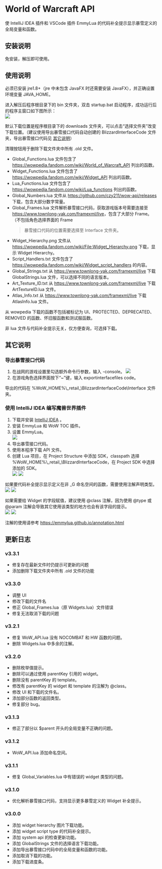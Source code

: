 # World of Warcraft API

使 IntelliJ IDEA 插件和 VSCode 插件 EmmyLua 的代码补全提示显示暴雪定义的全局变量和函数。

## 安装说明

免安装，解压即可使用。

## 使用说明

必须已安装 jre1.8+（jre 中未包含 JavaFX 时还需要安装 JavaFX），并正确设置环境变量 JAVA_HOME。

进入解压后程序根目录下的 bin 文件夹，双击 startup.bat 启动程序，成功运行后的程序主窗口如下图所示：  
![](https://github.com/czy211/picture-library/blob/master/resources/wow-api/MainWindow.png)

默认下载位置是程序根目录下的 downloads 文件夹，可以点击“选择文件夹”改变下载位置。（建议使用导出暴雪接口代码自动创建的 BlizzardInterfaceCode 文件夹，导出暴雪接口代码见 [其它说明](#导出暴雪接口代码)）

清理按钮用于删除下载文件夹中所有 .old 文件。

- Global_Functions.lua 文件包含了 <https://wowpedia.fandom.com/wiki/World_of_Warcraft_API> 列出的函数。
- Widget_Functions.lua 文件包含了 <https://wowpedia.fandom.com/wiki/Widget_API> 列出的函数。
- Lua_Functions.lua 文件包含了 <https://wowpedia.fandom.com/wiki/Lua_functions> 列出的函数。
- Global_Numbers.lua 文件从 <https://github.com/czy211/wow-api/releases> 下载，包含大部分数字常量。
- Global_Frames.lua 文件解析暴雪接口代码，获取游戏版本号需要连接至 <https://www.townlong-yak.com/framexml/live>，包含了大部分 Frame。（不包括角色选择界面的 Frame
  > 暴雪接口代码的位置需要选择至 Interface 文件夹。
- Widget_Hierarchy.png 文件从 <https://wowpedia.fandom.com/wiki/File:Widget_Hierarchy.png> 下载，显示 Widget Hierarchy。
- Script_Handlers.txt 文件包含了 <https://wowpedia.fandom.com/wiki/Widget_script_handlers> 的内容。
- Global_Strings.txt 从 <https://www.townlong-yak.com/framexml/live> 下载 GlobalStrings.lua 文件，可以选择不同的语言版本。
- Art_Texture_ID.txt 从 <https://www.townlong-yak.com/framexml/live> 下载 ArtTextureID.lua 文件。
- Atlas_Info.txt 从 <https://www.townlong-yak.com/framexml/live> 下载 AtlasInfo.lua 文件。

从 wowpedia 下载的函数不包括被标记为 UI、PROTECTED、DEPRECATED、REMOVED 的函数、怀旧服函数和测试服函数。

非 lua 文件与代码补全提示无关，仅方便查询，可选择下载。

## 其它说明

### 导出暴雪接口代码

1. 在战网的游戏设置里勾选额外命令行参数，输入 -console。
   ![](https://github.com/czy211/picture-library/blob/master/resources/wow-api/BNetSettings.png)
2. 在游戏角色选择界面按下“~”键，输入 exportinterfacefiles code。

导出的代码在 %WoW_HOME%\\_retail\_\BlizzardInterfaceCode\Interface 文件夹。

### 使用 IntelliJ IDEA 编写魔兽世界插件

1. 下载并安装 [IntelliJ IDEA](https://www.jetbrains.com/idea/) 。
2. 安装 EmmyLua 和 WoW TOC 插件。
3. 设置 EmmyLua。  
   ![](https://github.com/czy211/picture-library/blob/master/resources/wow-api/EmmyLuaSettings.png)
4. 导出暴雪接口代码。
5. 使用本程序下载 API 文件。
6. 创建 Lua 项目，在 Project Structure 中添加 SDK，classpath 选择 %WoW_HOME%\\_retail\_\BlizzardInterfaceCode，在 Project SDK 中选择添加的
   SDK。   
   ![](https://github.com/czy211/picture-library/blob/master/resources/wow-api/AddSDK.png)
   ![](https://github.com/czy211/picture-library/blob/master/resources/wow-api/SelectSDK.png)

如果要代码补全提示显示定义在非 _G 命名空间的函数，需要使用注解声明类型。  
![](https://github.com/czy211/picture-library/blob/master/resources/wow-api/UseAnnotation.png)
![](https://github.com/czy211/picture-library/blob/master/resources/wow-api/UseAnnotationParam.png)

如果需要给 Widget 的字段赋值，建议使用 @class 注解，因为使用 @type 或 @param 注解会导致其它使用该类型的地方也会有该字段的提示。  
![](https://github.com/czy211/picture-library/blob/master/resources/wow-api/UseAnnotationClass.png)
![](https://github.com/czy211/picture-library/blob/master/resources/wow-api/UseAnnotationType.png)

注解的使用请参考 <https://emmylua.github.io/annotation.html>

## 更新日志

### v3.3.1

- 修复存在最新文件时仍提示可更新的问题
- 添加删除下载文件夹中所有 .old 文件的功能

### v3.3.0

- 调整 UI
- 修改下载的文件名
- 修正 Global_Frames.lua（原 Widgets.lua）文件错误
- 修复无法取消下载的问题

### v3.2.1

- 修复 WoW_API.lua 没有 NOCOMBAT 和 HW 函数的问题。
- 删除 Widgets.lua 中多余的注解。

### v3.2.0

- 删除枚举值提示。
- 删除可以通过使用 parentKey 引用的 widget。
- 删除没有 parentKey 的 template。
- 修改有 parentKey 的 widget 和 template 的注解为 @class。
- 修改 UI 和下载的文件名。
- 添加部分函数的返回类型。
- 修复部分 bug。

### v3.1.3

- 修正了部分以 $parent 开头的全局变量不正确的问题。

### v3.1.2

- WoW_API.lua 添加命名空间。

### v3.1.1

- 修复 Global_Variables.lua 中有错误的 widget 类型的问题。

### v3.1.0

- 优化解析暴雪接口代码，支持显示更多暴雪定义的 Widget 补全提示。

### v3.0.0

- 添加 widget hierarchy 图片下载功能。
- 添加 widget script type 的代码补全提示。
- 添加 system api 的检查更新功能。
- 添加 GlobalStrings 文件的选择语言下载功能。
- 添加导出暴雪接口代码中的全局变量和函数的功能。
- 添加取消下载的功能。
- 添加下载进度条。
